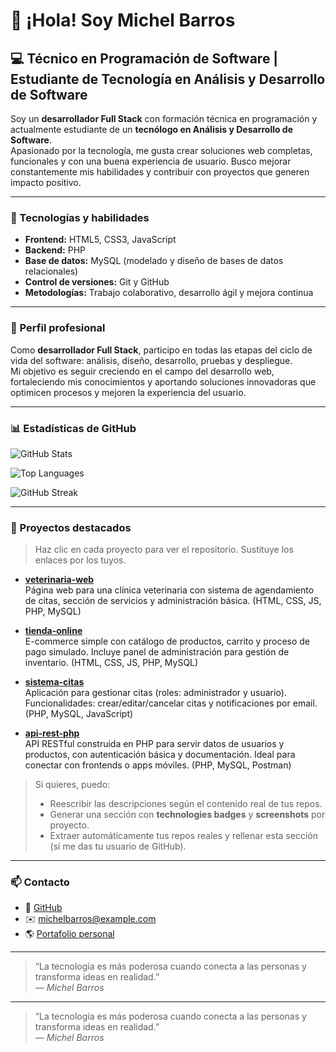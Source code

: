 # 👋 ¡Hola! Soy Michel Barros

## 💻 Técnico en Programación de Software | Estudiante de Tecnología en Análisis y Desarrollo de Software

Soy un **desarrollador Full Stack** con formación técnica en programación y actualmente estudiante de un **tecnólogo en Análisis y Desarrollo de Software**.  
Apasionado por la tecnología, me gusta crear soluciones web completas, funcionales y con una buena experiencia de usuario. Busco mejorar constantemente mis habilidades y contribuir con proyectos que generen impacto positivo.

---

### 🧠 Tecnologías y habilidades

- **Frontend:** HTML5, CSS3, JavaScript  
- **Backend:** PHP  
- **Base de datos:** MySQL (modelado y diseño de bases de datos relacionales)  
- **Control de versiones:** Git y GitHub  
- **Metodologías:** Trabajo colaborativo, desarrollo ágil y mejora continua  

---

### 🚀 Perfil profesional

Como **desarrollador Full Stack**, participo en todas las etapas del ciclo de vida del software: análisis, diseño, desarrollo, pruebas y despliegue.  
Mi objetivo es seguir creciendo en el campo del desarrollo web, fortaleciendo mis conocimientos y aportando soluciones innovadoras que optimicen procesos y mejoren la experiencia del usuario.

---

### 📊 Estadísticas de GitHub

![GitHub Stats](https://github-readme-stats.vercel.app/api?username=Michelle&show_icons=true&theme=tokyonight)

![Top Languages](https://github-readme-stats.vercel.app/api/top-langs/?username=Michelle&layout=compact&theme=tokyonight)

![GitHub Streak](https://streak-stats.demolab.com/?user=Michelle&theme=tokyonight)

---

### 🚩 Proyectos destacados

> Haz clic en cada proyecto para ver el repositorio. Sustituye los enlaces por los tuyos.

- [**veterinaria-web**](https://github.com/tu-usuario/veterinaria-web)  
  Página web para una clínica veterinaria con sistema de agendamiento de citas, sección de servicios y administración básica. (HTML, CSS, JS, PHP, MySQL)

- [**tienda-online**](https://github.com/tu-usuario/tienda-online)  
  E-commerce simple con catálogo de productos, carrito y proceso de pago simulado. Incluye panel de administración para gestión de inventario. (HTML, CSS, JS, PHP, MySQL)

- [**sistema-citas**](https://github.com/tu-usuario/sistema-citas)  
  Aplicación para gestionar citas (roles: administrador y usuario). Funcionalidades: crear/editar/cancelar citas y notificaciones por email. (PHP, MySQL, JavaScript)

- [**api-rest-php**](https://github.com/tu-usuario/api-rest-php)  
  API RESTful construida en PHP para servir datos de usuarios y productos, con autenticación básica y documentación. Ideal para conectar con frontends o apps móviles. (PHP, MySQL, Postman)

> Si quieres, puedo:
> - Reescribir las descripciones según el contenido real de tus repos.
> - Generar una sección con **technologies badges** y **screenshots** por proyecto.
> - Extraer automáticamente tus repos reales y rellenar esta sección (si me das tu usuario de GitHub).

---

### 📫 Contacto

- 💼 [GitHub](https://github.com/tu-usuario)  
- ✉️ michelbarros@example.com  
- 🌎 [Portafolio personal](https://tu-portafolio.com)

---

> “La tecnología es más poderosa cuando conecta a las personas y transforma ideas en realidad.”  
> — *Michel Barros*


---

> “La tecnología es más poderosa cuando conecta a las personas y transforma ideas en realidad.”  
> — *Michel Barros*

